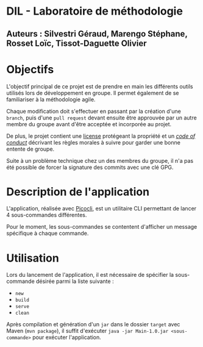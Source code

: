 # DIL - Laboratoire de méthodologie

## Auteurs : Silvestri Géraud, Marengo Stéphane, Rosset Loïc, Tissot-Daguette Olivier

# Objectifs
L'objectif principal de ce projet est de prendre en main les différents outils utilisés lors de développement en groupe. Il permet également de se familiariser à la méthodologie agile.

Chaque modification doit s'effectuer en passant par la création d'une `branch`, puis d'une `pull request` devant ensuite être approuvée par un autre membre du groupe avant d'être acceptée et incorporée au projet.

De plus, le projet contient une [license](./LICENSE) protégeant la propriété et un [*code of conduct*](./CODE_OF_CONDUCT.md) décrivant les règles morales à suivre pour garder une bonne entente de groupe.

Suite à un problème technique chez un des membres du groupe, il n'a pas été possible de forcer la signature des commits avec une clé GPG.

# Description de l'application
L'application, réalisée avec [Picocli](https://picocli.info/), est un utilitaire CLI permettant de lancer 4 sous-commandes différentes.

Pour le moment, les sous-commandes se contentent d'afficher un message spécifique à chaque commande.

# Utilisation
Lors du lancement de l'application, il est nécessaire de spécifier la sous-commande désirée parmi la liste suivante : 
- `new`
- `build`
- `serve`
- `clean`

Après compilation et génération d'un `jar` dans le dossier `target` avec Maven (`mvn package`), il suffit d'exécuter `java -jar Main-1.0.jar <sous-commande>` pour exécuter l'application.
